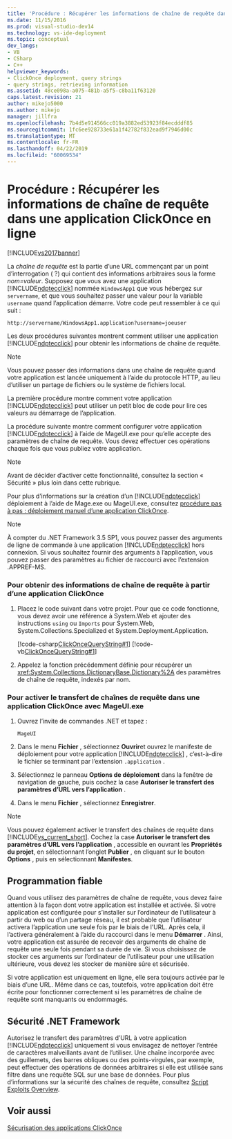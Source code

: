 ```yaml
---
title: 'Procédure : Récupérer les informations de chaîne de requête dans une Application ClickOnce en ligne | Microsoft Docs'
ms.date: 11/15/2016
ms.prod: visual-studio-dev14
ms.technology: vs-ide-deployment
ms.topic: conceptual
dev_langs:
- VB
- CSharp
- C++
helpviewer_keywords:
- ClickOnce deployment, query strings
- query strings, retrieving information
ms.assetid: 48ce098a-a075-481b-a5f5-c8ba11f63120
caps.latest.revision: 21
author: mikejo5000
ms.author: mikejo
manager: jillfra
ms.openlocfilehash: 7b4d5e914566cc019a3882ed53923f84ecdddf85
ms.sourcegitcommit: 1fc6ee928733e61a1f42782f832ead9f7946d00c
ms.translationtype: MT
ms.contentlocale: fr-FR
ms.lasthandoff: 04/22/2019
ms.locfileid: "60069534"
---
```

# <a name="how-to-retrieve-query-string-information-in-an-online-clickonce-application"></a>Procédure : Récupérer les informations de chaîne de requête dans une application ClickOnce en ligne
[!INCLUDE[vs2017banner](../includes/vs2017banner.md)]

La *chaîne de requête* est la partie d’une URL commençant par un point d’interrogation ( ?) qui contient des informations arbitraires sous la forme *nom=valeur*. Supposez que vous avez une application [!INCLUDE[ndptecclick](../includes/ndptecclick-md.md)] nommée `WindowsApp1` que vous hébergez sur `servername`, et que vous souhaitez passer une valeur pour la variable `username` quand l’application démarre. Votre code peut ressembler à ce qui suit :  
  
 `http://servername/WindowsApp1.application?username=joeuser`  
  
 Les deux procédures suivantes montrent comment utiliser une application [!INCLUDE[ndptecclick](../includes/ndptecclick-md.md)] pour obtenir les informations de chaîne de requête.  
  
> [!NOTE]
>  Vous pouvez passer des informations dans une chaîne de requête quand votre application est lancée uniquement à l’aide du protocole HTTP, au lieu d’utiliser un partage de fichiers ou le système de fichiers local.  
  
 La première procédure montre comment votre application [!INCLUDE[ndptecclick](../includes/ndptecclick-md.md)] peut utiliser un petit bloc de code pour lire ces valeurs au démarrage de l’application.  
  
 La procédure suivante montre comment configurer votre application [!INCLUDE[ndptecclick](../includes/ndptecclick-md.md)] à l’aide de MageUI.exe pour qu’elle accepte des paramètres de chaîne de requête. Vous devez effectuer ces opérations chaque fois que vous publiez votre application.  
  
> [!NOTE]
>  Avant de décider d’activer cette fonctionnalité, consultez la section « Sécurité » plus loin dans cette rubrique.  
  
 Pour plus d’informations sur la création d’un [!INCLUDE[ndptecclick](../includes/ndptecclick-md.md)] déploiement à l’aide de Mage.exe ou MageUI.exe, consultez [procédure pas à pas : déploiement manuel d’une application ClickOnce](../deployment/walkthrough-manually-deploying-a-clickonce-application.md).  
  
> [!NOTE]
>  À compter du .NET Framework 3.5 SP1, vous pouvez passer des arguments de ligne de commande à une application [!INCLUDE[ndptecclick](../includes/ndptecclick-md.md)] hors connexion. Si vous souhaitez fournir des arguments à l’application, vous pouvez passer des paramètres au fichier de raccourci avec l’extension .APPREF-MS.  
  
### <a name="to-obtain-query-string-information-from-a-clickonce-application"></a>Pour obtenir des informations de chaîne de requête à partir d’une application ClickOnce  
  
1. Placez le code suivant dans votre projet. Pour que ce code fonctionne, vous devez avoir une référence à System.Web et ajouter des instructions `using` ou `Imports` pour System.Web, System.Collections.Specialized et System.Deployment.Application.  
  
     [!code-csharp[ClickOnceQueryString#1](../snippets/csharp/VS_Snippets_Winforms/ClickOnceQueryString/CS/Form1.cs#1)]
     [!code-vb[ClickOnceQueryString#1](../snippets/visualbasic/VS_Snippets_Winforms/ClickOnceQueryString/VB/Form1.vb#1)]  
  
2. Appelez la fonction précédemment définie pour récupérer un <xref:System.Collections.DictionaryBase.Dictionary%2A> des paramètres de chaîne de requête, indexés par nom.  
  
### <a name="to-enable-query-string-passing-in-a-clickonce-application-with-mageuiexe"></a>Pour activer le transfert de chaînes de requête dans une application ClickOnce avec MageUI.exe  
  
1. Ouvrez l’invite de commandes .NET et tapez :  
  
    ```  
    MageUI  
    ```  
  
2. Dans le menu **Fichier** , sélectionnez **Ouvrir**et ouvrez le manifeste de déploiement pour votre application [!INCLUDE[ndptecclick](../includes/ndptecclick-md.md)] , c’est-à-dire le fichier se terminant par l’extension `.application` .  
  
3. Sélectionnez le panneau **Options de déploiement** dans la fenêtre de navigation de gauche, puis cochez la case **Autoriser le transfert des paramètres d’URL vers l’application** .  
  
4. Dans le menu **Fichier** , sélectionnez **Enregistrer**.  
  
> [!NOTE]
>  Vous pouvez également activer le transfert des chaînes de requête dans [!INCLUDE[vs_current_short](../includes/vs-current-short-md.md)]. Cochez la case **Autoriser le transfert des paramètres d’URL vers l’application** , accessible en ouvrant les **Propriétés du projet**, en sélectionnant l’onglet **Publier** , en cliquant sur le bouton **Options** , puis en sélectionnant **Manifestes**.  
  
## <a name="robust-programming"></a>Programmation fiable  
 Quand vous utilisez des paramètres de chaîne de requête, vous devez faire attention à la façon dont votre application est installée et activée. Si votre application est configurée pour s’installer sur l’ordinateur de l’utilisateur à partir du web ou d’un partage réseau, il est probable que l’utilisateur activera l’application une seule fois par le biais de l’URL. Après cela, il l’activera généralement à l’aide du raccourci dans le menu **Démarrer** . Ainsi, votre application est assurée de recevoir des arguments de chaîne de requête une seule fois pendant sa durée de vie. Si vous choisissez de stocker ces arguments sur l’ordinateur de l’utilisateur pour une utilisation ultérieure, vous devez les stocker de manière sûre et sécurisée.  
  
 Si votre application est uniquement en ligne, elle sera toujours activée par le biais d’une URL. Même dans ce cas, toutefois, votre application doit être écrite pour fonctionner correctement si les paramètres de chaîne de requête sont manquants ou endommagés.  
  
## <a name="net-framework-security"></a>Sécurité .NET Framework  
 Autorisez le transfert des paramètres d’URL à votre application [!INCLUDE[ndptecclick](../includes/ndptecclick-md.md)] uniquement si vous envisagez de nettoyer l’entrée de caractères malveillants avant de l’utiliser. Une chaîne incorporée avec des guillemets, des barres obliques ou des points-virgules, par exemple, peut effectuer des opérations de données arbitraires si elle est utilisée sans filtre dans une requête SQL sur une base de données. Pour plus d’informations sur la sécurité des chaînes de requête, consultez [Script Exploits Overview](http://msdn.microsoft.com/library/772c7312-211a-4eb3-8d6e-eec0aa1dcc07).  
  
## <a name="see-also"></a>Voir aussi  
 [Sécurisation des applications ClickOnce](../deployment/securing-clickonce-applications.md)
